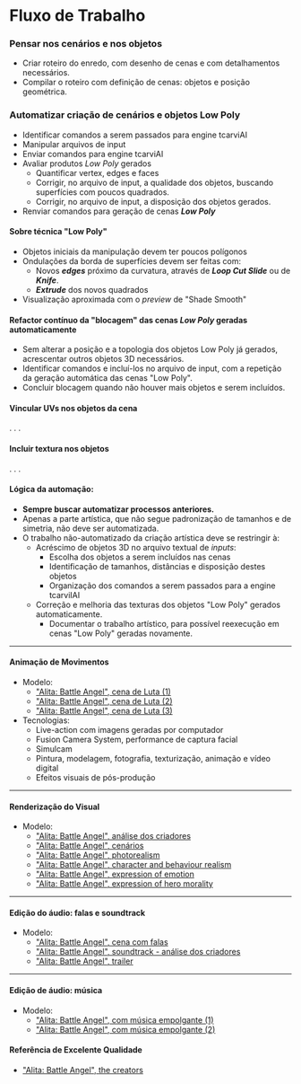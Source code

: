 # Fluxo de Trabalho

### Pensar nos cenários e nos objetos
- Criar roteiro do enredo, com desenho de cenas e com detalhamentos necessários.
- Compilar o roteiro com definição de cenas: objetos e posição geométrica.

### Automatizar criação de cenários e objetos Low Poly
- Identificar comandos a serem passados para engine tcarviAI
- Manipular arquivos de input
- Enviar comandos para engine tcarviAI
- Avaliar produtos *Low Poly* gerados
    - Quantificar vertex, edges e faces
    - Corrigir, no arquivo de input, a qualidade dos objetos, buscando superfícies com poucos quadrados.
    - Corrigir, no arquivo de input, a disposição dos objetos gerados.
- Renviar comandos para geração de cenas ***Low Poly***

#### Sobre técnica "Low Poly"
- Objetos iniciais da manipulação devem ter poucos polígonos
- Ondulações da borda de superfícies devem ser feitas com:
    - Novos ***edges*** próximo da curvatura, através de ***Loop Cut Slide*** ou de ***Knife***.
    - ***Extrude*** dos novos quadrados
- Visualização aproximada com o *preview* de "Shade Smooth"

#### Refactor contínuo da "blocagem" das cenas ***Low Poly*** geradas automaticamente
- Sem alterar a posição e a topologia dos objetos Low Poly já gerados, acrescentar outros objetos 3D necessários.
- Identificar comandos e incluí-los no arquivo de input, com a repetição da geração automática das cenas "Low Poly".
- Concluir blocagem quando não houver mais objetos e serem incluídos.

#### Vincular UVs nos objetos da cena
. . .

#### Incluir textura nos objetos
. . .

#### Lógica da automação:
- **Sempre buscar automatizar processos anteriores.**
- Apenas a parte artística, que não segue padronização de tamanhos e de simetria, não deve ser automatizada.
- O trabalho não-automatizado da criação artística deve se restringir à:
    - Acréscimo de objetos 3D no arquivo textual de *inputs*:
        - Escolha dos objetos a serem incluídos nas cenas
        - Identificação de tamanhos, distâncias e disposição destes objetos
        - Organização dos comandos a serem passados para a engine tcarviIAI
    - Correção e melhoria das texturas dos objetos "Low Poly" gerados automaticamente.
        - Documentar o trabalho artístico, para possível reexecução em cenas "Low Poly" geradas novamente.

---

#### Animação de Movimentos 
- Modelo:
    - ["Alita: Battle Angel", cena de Luta (1)](https://www.youtube.com/watch?v=Um8i-glXSzY&list=PLHZr_2UlXu7DQGrSztRSCzNEYpk6Nso4f&index=34&t=10s)
    - ["Alita: Battle Angel", cena de Luta (2)](https://www.youtube.com/watch?v=G95jgdwyq_Q&list=PLHZr_2UlXu7DQGrSztRSCzNEYpk6Nso4f&index=35)
    - ["Alita: Battle Angel", cena de Luta (3)](https://www.youtube.com/watch?v=Q0mNooEcpk0&list=PLHZr_2UlXu7DQGrSztRSCzNEYpk6Nso4f&index=36)
- Tecnologias: 
    - Live-action com imagens geradas por computador
    - Fusion Camera System, performance de captura facial
    - Simulcam
    - Pintura, modelagem, fotografia, texturização, animação e vídeo digital 
    - Efeitos visuais de pós-produção

---

#### Renderização do Visual
- Modelo:
    - ["Alita: Battle Angel", análise dos criadores](https://www.youtube.com/watch?v=J1SO6tOBA8Y&list=PLfPBohF1uFwrLlEa2PG097NzK9Om0ywft&index=12)
    - ["Alita: Battle Angel", cenários](https://www.youtube.com/watch?v=U3D2vmWD88w&list=PLfPBohF1uFwrLlEa2PG097NzK9Om0ywft&index=8)
    - ["Alita: Battle Angel", photorealism](https://www.youtube.com/watch?v=hOMuRopLgxg&list=PLfPBohF1uFwrLlEa2PG097NzK9Om0ywft&index=15)
    - ["Alita: Battle Angel", character and behaviour realism](https://www.youtube.com/watch?v=e3xdGx7Xa4w&list=PLfPBohF1uFwrLlEa2PG097NzK9Om0ywft&index=22)
    - ["Alita: Battle Angel", expression of emotion](https://www.youtube.com/watch?v=1AKW2aNSRs8&list=PLfPBohF1uFwrLlEa2PG097NzK9Om0ywft&index=13)
    - ["Alita: Battle Angel", expression of hero morality](https://www.youtube.com/watch?v=6PPTM1zRTy4&list=PLfPBohF1uFwrLlEa2PG097NzK9Om0ywft&index=21)

---

#### Edição do áudio: falas e soundtrack
- Modelo:
    - ["Alita: Battle Angel", cena com falas](https://www.youtube.com/watch?v=hZi3Jx2EZFU&list=PLfPBohF1uFwrLlEa2PG097NzK9Om0ywft&index=17)
    - ["Alita: Battle Angel", soundtrack - análise dos criadores](https://www.youtube.com/watch?v=5yBV0Fjtma8&list=PLfPBohF1uFwrLlEa2PG097NzK9Om0ywft&index=10)
    - ["Alita: Battle Angel", trailer](https://www.youtube.com/watch?v=w7pYhpJaJW8&list=PLfPBohF1uFwrLlEa2PG097NzK9Om0ywft&index=24)

---

#### Edição de áudio: música
- Modelo:
    - ["Alita: Battle Angel", com música empolgante (1)](https://www.youtube.com/watch?v=l264SGk15O0&list=PLHZr_2UlXu7DQGrSztRSCzNEYpk6Nso4f&index=37)
    - ["Alita: Battle Angel", com música empolgante (2)](https://www.youtube.com/watch?v=ZKkzEBtIoH8&list=PLHZr_2UlXu7DQGrSztRSCzNEYpk6Nso4f&index=38)

#### Referência de Excelente Qualidade
- ["Alita: Battle Angel", the creators](https://www.youtube.com/watch?v=pYwjokFLKx4&list=PLfPBohF1uFwrLlEa2PG097NzK9Om0ywft&index=26)
